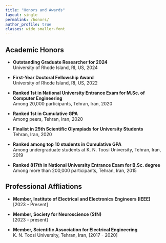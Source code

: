 ```yaml
---
title: "Honors and Awards"
layout: single
permalink: /honors/
author_profile: true
classes: wide smaller-font
---
```


## Academic Honors

- **Outstanding Graduate Researcher for 2024**  
  University of Rhode Island, RI, US, 2024

- **First-Year Doctoral Fellowship Award**  
  University of Rhode Island, RI, US, 2022

- **Ranked 1st in National University Entrance Exam for M.Sc. of Computer Engineering**  
  Among 20,000 participants, Tehran, Iran, 2020

- **Ranked 1st in Cumulative GPA**  
  Among peers, Tehran, Iran, 2020

- **Finalist in 25th Scientific Olympiads for University Students**  
  Tehran, Iran, 2020

- **Ranked among top 10 students in Cumulative GPA**  
  Among undergraduate students at K. N. Toosi University, Tehran, Iran, 2019

- **Ranked 817th in National University Entrance Exam for B.Sc. degree**  
  Among more than 200,000 participants, Tehran, Iran, 2015

## Professional Affliations

- **Member, Institute of Electrical and Electronics Engineers (IEEE)**  
[2023 - Present]

- **Member, Society for Neuroscience (SfN)** <br>
[2023 - present]

- **Member, Scientific Association for Electrical Engineering**  
K. N. Toosi University, Tehran, Iran, [2017 - 2020]